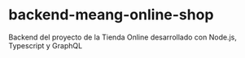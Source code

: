 # backend-meang-online-shop
Backend del proyecto de la Tienda Online desarrollado con Node.js, Typescript y GraphQL
